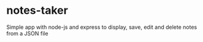 # notes-taker
Simple app with node-js and express to display, save, edit and delete notes from a JSON file
